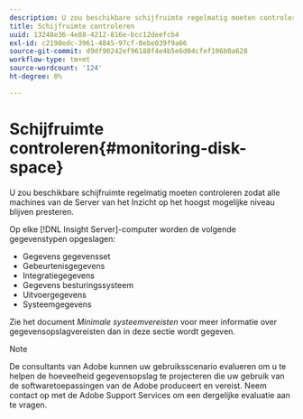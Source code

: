 ```yaml
---
description: U zou beschikbare schijfruimte regelmatig moeten controleren zodat alle machines van de Server van het Inzicht op het hoogst mogelijke niveau blijven presteren.
title: Schijfruimte controleren
uuid: 13248e36-4e88-4212-816e-bcc12deefcb4
exl-id: c2198edc-3961-4845-97cf-0ebe039f9a66
source-git-commit: d9df90242ef96188f4e4b5e6d04cfef196b0a628
workflow-type: tm+mt
source-wordcount: '124'
ht-degree: 0%

---
```


# Schijfruimte controleren{#monitoring-disk-space}

U zou beschikbare schijfruimte regelmatig moeten controleren zodat alle machines van de Server van het Inzicht op het hoogst mogelijke niveau blijven presteren.

Op elke [!DNL Insight Server]-computer worden de volgende gegevenstypen opgeslagen:

* Gegevens gegevensset
* Gebeurtenisgegevens
* Integratiegegevens
* Gegevens besturingssysteem
* Uitvoergegevens
* Systeemgegevens

Zie het document *Minimale systeemvereisten* voor meer informatie over gegevensopslagvereisten dan in deze sectie wordt gegeven.

>[!NOTE]
>
>De consultants van Adobe kunnen uw gebruiksscenario evalueren om u te helpen de hoeveelheid gegevensopslag te projecteren die uw gebruik van de softwaretoepassingen van de Adobe produceert en vereist. Neem contact op met de Adobe Support Services om een dergelijke evaluatie aan te vragen.
